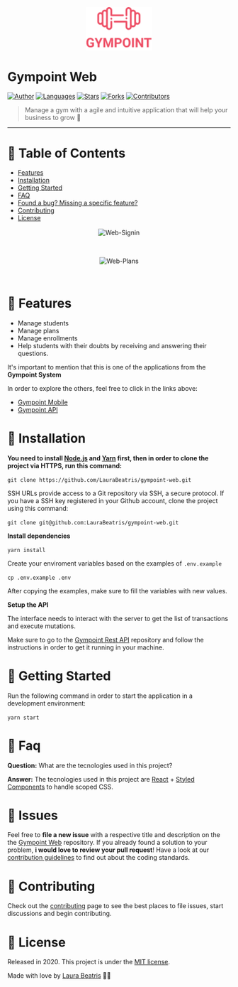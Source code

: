 <p align="center">
   <img src=".github/logo.png" width="150"/>
</p>

# Gympoint Web


[![Author](https://img.shields.io/badge/author-LauraBeatris-EE4D64?style=flat-square)](https://github.com/LauraBeatris)
[![Languages](https://img.shields.io/github/languages/count/LauraBeatris/gympoint-web?color=%23EE4D64&style=flat-square)](#)
[![Stars](https://img.shields.io/github/stars/LauraBeatris/gympoint-web?color=EE4D64&style=flat-square)](https://github.com/LauraBeatris/gympoint-web/stargazers)
[![Forks](https://img.shields.io/github/forks/LauraBeatris/gympoint-web?color=%23EE4D64&style=flat-square)](https://github.com/LauraBeatris/gympoint-web/network/members)
[![Contributors](https://img.shields.io/github/contributors/LauraBeatris/gympoint-web?color=EE4D64&style=flat-square)](https://github.com/LauraBeatris/gympoint-web/graphs/contributors)

> Manage a gym with a agile and intuitive application that will help your business to grow :rocket:

---

# :pushpin: Table of Contents

* [Features](#rocket-features)
* [Installation](#construction_worker-installation)
* [Getting Started](#runner-getting-started)
* [FAQ](#postbox-faq)
* [Found a bug? Missing a specific feature?](#bug-issues)
* [Contributing](#tada-contributing)
* [License](#closed_book-license)


<p align="center">
  <img align="center" src="https://i.ibb.co/tM9Bynr/Web-Signin.png" alt="Web-Signin" border="0">
</p>
<br>
<p align="center">
  <img align="center" src="https://i.ibb.co/gP77Lt5/Web-Plans.png" alt="Web-Plans" border="0">
</p>
<br>

# :rocket: Features

* Manage students
* Manage plans
* Manage enrollments
* Help students with their doubts by receiving and answering their questions.

It's important to mention that this is one of the applications from the **Gympoint System**

In order to explore the others, feel free to click in the links above:
- [Gympoint Mobile](https://github.com/LauraBeatris/gympoint-mobile)
- [Gympoint API](https://github.com/LauraBeatris/gympoint-api)

# :construction_worker: Installation

**You need to install [Node.js](https://nodejs.org/en/download/) and [Yarn](https://yarnpkg.com/) first, then in order to clone the project via HTTPS, run this command:**

```git clone https://github.com/LauraBeatris/gympoint-web.git```

SSH URLs provide access to a Git repository via SSH, a secure protocol. If you have a SSH key registered in your Github account, clone the project using this command:

```git clone git@github.com:LauraBeatris/gympoint-web.git```

**Install dependencies**

```yarn install```

Create your enviroment variables based on the examples of ```.env.example```

```cp .env.example .env```

After copying the examples, make sure to fill the variables with new values.

**Setup the API**

The interface needs to interact with the server to get the list of transactions and execute mutations.

Make sure to go to the [Gympoint Rest API](https://github.com/LauraBeatris/gympoint-api) repository and follow the instructions in order to get it running in your machine.

# :runner: Getting Started

Run the following command in order to start the application in a development environment:

```yarn start```

# :postbox: Faq

**Question:** What are the tecnologies used in this project?

**Answer:** The tecnologies used in this project are [React](https://nodejs.org/en/) + [Styled Components](https://styled-components.com/) to handle scoped CSS.

# :bug: Issues

Feel free to **file a new issue** with a respective title and description on the the [Gympoint Web](https://github.com/LauraBeatris/gympoint-web/issues) repository. If you already found a solution to your problem, **i would love to review your pull request**! Have a look at our [contribution guidelines](https://github.com/LauraBeatris/gympoint-web/blob/master/CONTRIBUTING.md) to find out about the coding standards.

# :tada: Contributing

Check out the [contributing](https://github.com/LauraBeatris/gympoint-web/blob/master/CONTRIBUTING.md) page to see the best places to file issues, start discussions and begin contributing.

# :closed_book: License

Released in 2020.
This project is under the [MIT license](https://github.com/LauraBeatris/gympoint-web/master/LICENSE).

Made with love by [Laura Beatris](https://github.com/LauraBeatris) 💜🚀
